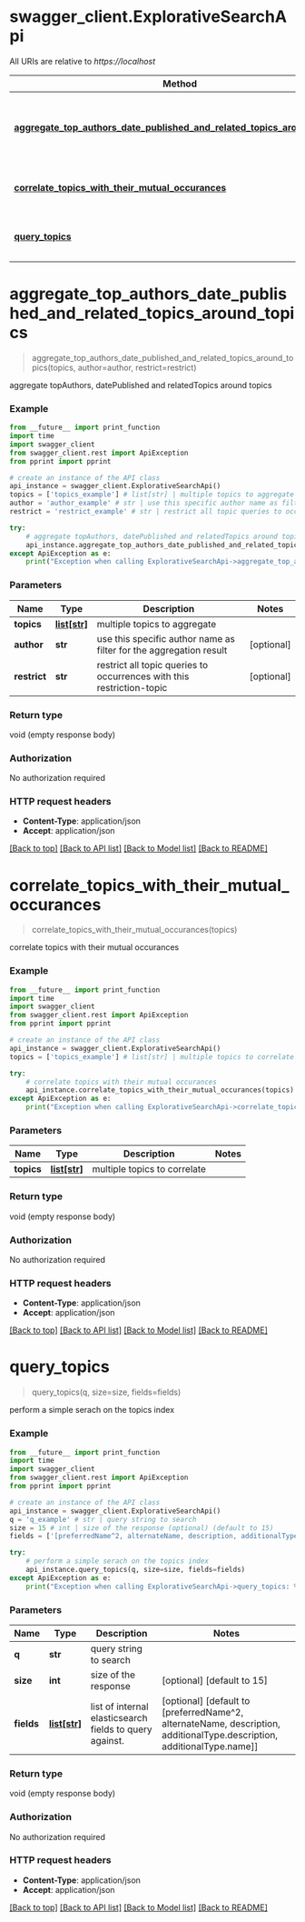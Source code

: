 # swagger_client.ExplorativeSearchApi

All URIs are relative to *https://localhost*

Method | HTTP request | Description
------------- | ------------- | -------------
[**aggregate_top_authors_date_published_and_related_topics_around_topics**](ExplorativeSearchApi.md#aggregate_top_authors_date_published_and_related_topics_around_topics) | **GET** /explore/aggregations | aggregate topAuthors, datePublished and relatedTopics around topics
[**correlate_topics_with_their_mutual_occurances**](ExplorativeSearchApi.md#correlate_topics_with_their_mutual_occurances) | **GET** /explore/correlations | correlate topics with their mutual occurances
[**query_topics**](ExplorativeSearchApi.md#query_topics) | **GET** /explore/topicsearch | perform a simple serach on the topics index


# **aggregate_top_authors_date_published_and_related_topics_around_topics**
> aggregate_top_authors_date_published_and_related_topics_around_topics(topics, author=author, restrict=restrict)

aggregate topAuthors, datePublished and relatedTopics around topics

### Example
```python
from __future__ import print_function
import time
import swagger_client
from swagger_client.rest import ApiException
from pprint import pprint

# create an instance of the API class
api_instance = swagger_client.ExplorativeSearchApi()
topics = ['topics_example'] # list[str] | multiple topics to aggregate
author = 'author_example' # str | use this specific author name as filter for the aggregation result (optional)
restrict = 'restrict_example' # str | restrict all topic queries to occurrences with this restriction-topic (optional)

try:
    # aggregate topAuthors, datePublished and relatedTopics around topics
    api_instance.aggregate_top_authors_date_published_and_related_topics_around_topics(topics, author=author, restrict=restrict)
except ApiException as e:
    print("Exception when calling ExplorativeSearchApi->aggregate_top_authors_date_published_and_related_topics_around_topics: %s\n" % e)
```

### Parameters

Name | Type | Description  | Notes
------------- | ------------- | ------------- | -------------
 **topics** | [**list[str]**](str.md)| multiple topics to aggregate | 
 **author** | **str**| use this specific author name as filter for the aggregation result | [optional] 
 **restrict** | **str**| restrict all topic queries to occurrences with this restriction-topic | [optional] 

### Return type

void (empty response body)

### Authorization

No authorization required

### HTTP request headers

 - **Content-Type**: application/json
 - **Accept**: application/json

[[Back to top]](#) [[Back to API list]](../README.md#documentation-for-api-endpoints) [[Back to Model list]](../README.md#documentation-for-models) [[Back to README]](../README.md)

# **correlate_topics_with_their_mutual_occurances**
> correlate_topics_with_their_mutual_occurances(topics)

correlate topics with their mutual occurances

### Example
```python
from __future__ import print_function
import time
import swagger_client
from swagger_client.rest import ApiException
from pprint import pprint

# create an instance of the API class
api_instance = swagger_client.ExplorativeSearchApi()
topics = ['topics_example'] # list[str] | multiple topics to correlate

try:
    # correlate topics with their mutual occurances
    api_instance.correlate_topics_with_their_mutual_occurances(topics)
except ApiException as e:
    print("Exception when calling ExplorativeSearchApi->correlate_topics_with_their_mutual_occurances: %s\n" % e)
```

### Parameters

Name | Type | Description  | Notes
------------- | ------------- | ------------- | -------------
 **topics** | [**list[str]**](str.md)| multiple topics to correlate | 

### Return type

void (empty response body)

### Authorization

No authorization required

### HTTP request headers

 - **Content-Type**: application/json
 - **Accept**: application/json

[[Back to top]](#) [[Back to API list]](../README.md#documentation-for-api-endpoints) [[Back to Model list]](../README.md#documentation-for-models) [[Back to README]](../README.md)

# **query_topics**
> query_topics(q, size=size, fields=fields)

perform a simple serach on the topics index

### Example
```python
from __future__ import print_function
import time
import swagger_client
from swagger_client.rest import ApiException
from pprint import pprint

# create an instance of the API class
api_instance = swagger_client.ExplorativeSearchApi()
q = 'q_example' # str | query string to search
size = 15 # int | size of the response (optional) (default to 15)
fields = ['[preferredName^2, alternateName, description, additionalType.description, additionalType.name]'] # list[str] | list of internal elasticsearch fields to query against. (optional) (default to [preferredName^2, alternateName, description, additionalType.description, additionalType.name])

try:
    # perform a simple serach on the topics index
    api_instance.query_topics(q, size=size, fields=fields)
except ApiException as e:
    print("Exception when calling ExplorativeSearchApi->query_topics: %s\n" % e)
```

### Parameters

Name | Type | Description  | Notes
------------- | ------------- | ------------- | -------------
 **q** | **str**| query string to search | 
 **size** | **int**| size of the response | [optional] [default to 15]
 **fields** | [**list[str]**](str.md)| list of internal elasticsearch fields to query against. | [optional] [default to [preferredName^2, alternateName, description, additionalType.description, additionalType.name]]

### Return type

void (empty response body)

### Authorization

No authorization required

### HTTP request headers

 - **Content-Type**: application/json
 - **Accept**: application/json

[[Back to top]](#) [[Back to API list]](../README.md#documentation-for-api-endpoints) [[Back to Model list]](../README.md#documentation-for-models) [[Back to README]](../README.md)


